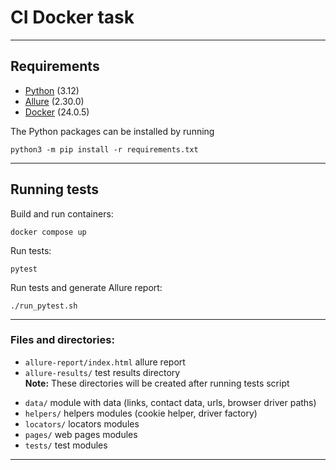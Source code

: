 # CI Docker task
***


## Requirements
* [Python](https://www.python.org/downloads/) (3.12)  
* [Allure](https://allurereport.org/docs/install/) (2.30.0)  
* [Docker](https://www.docker.com/get-started/) (24.0.5)

The Python packages can be installed by running  
```commandline
python3 -m pip install -r requirements.txt
```
***


## Running tests
Build and run containers:
```commandline
docker compose up
```
Run tests:
```commandline
pytest
```
Run tests and generate Allure report:
```commandline
./run_pytest.sh
```
***


### Files and directories:
- `allure-report/index.html` allure report
- `allure-results/` test results directory  
**Note:** These directories will be created after running tests script

* `data/` module with data (links, contact data, urls, browser driver paths)
* `helpers/` helpers modules (cookie helper, driver factory)
* `locators/` locators modules
* `pages/` web pages modules
* `tests/` test modules
***
